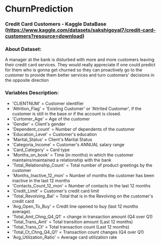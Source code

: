 # ChurnPrediction
### Credit Card Customers - Kaggle DataBase (https://www.kaggle.com/datasets/sakshigoyal7/credit-card-customers?resource=download)

### About Dataset:
A manager at the bank is disturbed with more and more customers leaving their credit card services. They would really appreciate if one could predict for them who is gonna get churned so they can proactively go to the customer to provide them better services and turn customers' decisions in the opposite direction

### Variables Description:

- 'CLIENTNUM' = Customer identifier
- 'Attrition_Flag' = 'Existing Customer' or 'Attrited Customer', if the customer is still in the base or if the account is closed.
- 'Curtomer_Age' = Age of the customer
- 'Gender' = Client's gender
- 'Dependent_count' = Number of dependents of the customer
- 'Education_Level' = Customer's education
- 'Marital_Status' = Client's Marital Status
- 'Categoria_Income' = Customer's ANNUAL salary range
- 'Card_Category' = Card type
- 'Months_on_book' = Time (in months) in which the customer maintains/maintained a relationship with the bank
- 'Total_Relationship_Count' = Total number of product greetings by the customer
- 'Months_Inactive_12_mon' = Number of months the customer has been inactive in the last 12 months
- 'Contacts_Count_12_mon' = Number of contacts in the last 12 months
- 'Credit_Limit' = Customer's credit card limit
- 'Total_Revolving_Bal' = Total that is in the Revolving on the customer's credit card
- 'Avg_Open_To_Buy' = Credit line opened to buy (last 12 months average).
- 'Total_Amt_Chng_Q4_Q1' = change in transaction amount (Q4 over Q1)
- 'Total_Trans_Amt' = Total transition amount (Last 12 months)
- 'Total_Trans_Ct' = Total transaction count (Last 12 months)
- 'Total_Ct_Chng_Q4_Q1' = Transaction count changes (Q4 over Q1)
- 'Avg_Utilization_Ratio' = Average card utilization rate
